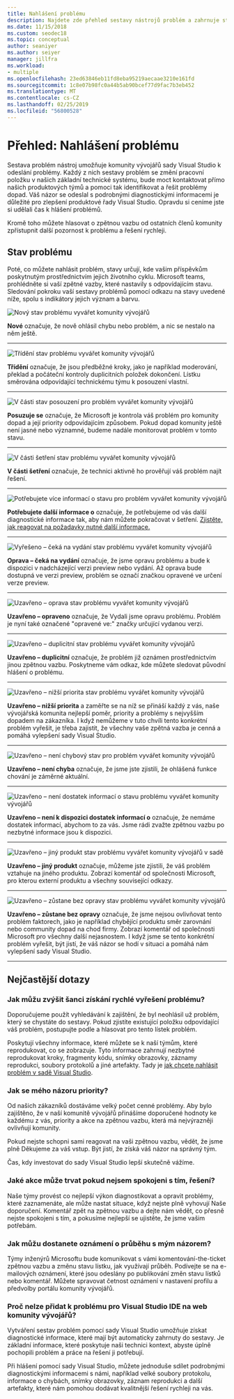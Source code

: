 ```yaml
---
title: Nahlášení problému
description: Najdete zde přehled sestavy nástrojů problém a zahrnuje stavy problém a definice
ms.date: 11/15/2018
ms.custom: seodec18
ms.topic: conceptual
author: seaniyer
ms.author: seiyer
manager: jillfra
ms.workload:
- multiple
ms.openlocfilehash: 23ed63846eb11fd8eba95219aecaae3210e161fd
ms.sourcegitcommit: 1c8e07b98fc0a44b5ab90bcef77d9fac7b3eb452
ms.translationtype: MT
ms.contentlocale: cs-CZ
ms.lasthandoff: 02/25/2019
ms.locfileid: "56800528"
---
```

# <a name="overview-report-a-problem"></a>Přehled: Nahlášení problému

Sestava problém nástroj umožňuje komunity vývojářů sady Visual Studio k odeslání problémy. Každý z nich sestavy problém se změní pracovní položku v našich základní technické systému, bude moct kontaktovat přímo našich produktových týmů a pomoci tak identifikovat a řešit problémy dopad. Váš názor se odeslal s podrobnými diagnostickými informacemi je důležité pro zlepšení produktové řady Visual Studio. Opravdu si ceníme jste si udělali čas k hlášení problémů.

Kromě toho můžete hlasovat o zpětnou vazbu od ostatních členů komunity zpřístupnit další pozornost k problému a řešení rychleji.

## <a name="problem-status"></a>Stav problému

Poté, co můžete nahlásit problém, stavy určují, kde vašim příspěvkům poskytnutým prostřednictvím jejich životního cyklu. Microsoft teams, prohlédněte si vaší zpětné vazby, které nastavily s odpovídajícím stavu.  Sledování pokroku vaší sestavy problémů pomocí odkazu na stavy uvedené níže, spolu s indikátory jejich význam a barvu.

![Nový stav problému vyvářet komunity vývojářů](../ide/media/ProblemStates/New.jpg)

**Nové** označuje, že nově ohlásil chybu nebo problém, a nic se nestalo na něm ještě.

- - -

![Třídění stav problému vyvářet komunity vývojářů](../ide/media/ProblemStates/Triaged.jpg)

**Třídění** označuje, že jsou předběžné kroky, jako je například moderování, překlad a počáteční kontroly duplicitních položek dokončení. Lístku směrována odpovídající technickému týmu k posouzení vlastní.

- - -

![V části stav posouzení pro problém vyvářet komunity vývojářů](../ide/media/ProblemStates/UnderConsideration.jpg)

**Posuzuje se** označuje, že Microsoft je kontrola váš problém pro komunity dopad a její priority odpovídajícím způsobem. Pokud dopad komunity ještě není jasné nebo významné, budeme nadále monitorovat problém v tomto stavu.

- - -

![V části šetření stav problému vyvářet komunity vývojářů](../ide/media/ProblemStates/UnderInvestigation.jpg)

**V části šetření** označuje, že technici aktivně ho prověřují váš problém najít řešení.

- - -

![Potřebujete více informací o stavu pro problém vyvářet komunity vývojářů](../ide/media/ProblemStates/NeedMoreInfo.jpg)

**Potřebujete další informace o** označuje, že potřebujeme od vás další diagnostické informace tak, aby nám můžete pokračovat v šetření.  [Zjistěte, jak reagovat na požadavky nutné další informace.](./how-to-report-a-problem-with-visual-studio.md#when-further-information-is-needed-need-more-info)

- - -

![Vyřešeno – čeká na vydání stav problému vyvářet komunity vývojářů](../ide/media/ProblemStates/FixedPendingRelease.jpg)

**Oprava – čeká na vydání** označuje, že jsme opravu problému a bude k dispozici v nadcházející verzi preview nebo vydání.  Až oprava bude dostupná ve verzi preview, problém se označí značkou opravené ve určení verze preview.

- - -

![Uzavřeno – oprava stav problému vyvářet komunity vývojářů](../ide/media/ProblemStates/ClosedFixed.jpg)

**Uzavřeno – opraveno** označuje, že Vydali jsme opravu problému. Problém je nyní také označené "opravené ve:" značky určující vydanou verzi.

- - -

![Uzavřeno – duplicitní stav problému vyvářet komunity vývojářů](../ide/media/ProblemStates/ClosedDuplicate.jpg)

**Uzavřeno – duplicitní** označuje, že problém již oznámen prostřednictvím jinou zpětnou vazbu. Poskytneme vám odkaz, kde můžete sledovat původní hlášení o problému.

- - -

![Uzavřeno – nižší priorita stav problému vyvářet komunity vývojářů](../ide/media/ProblemStates/ClosedLowerPriority.jpg)

**Uzavřeno – nižší priorita** a zaměřte se na níž se přináší každý z vás, naše vývojářská komunita nejlepší poměr, priority a problémy s nejvyšším dopadem na zákazníka. I když nemůžeme v tuto chvíli tento konkrétní problém vyřešit, je třeba zajistit, že všechny vaše zpětná vazba je cenná a pomáhá vylepšení sady Visual Studio.

- - -

![Uzavřeno – není chybový stav pro problém vyvářet komunity vývojářů](../ide/media/ProblemStates/ClosedNotaBug.jpg)

**Uzavřeno – není chyba** označuje, že jsme jste zjistili, že ohlášená funkce chování je záměrné aktuální.

- - -

![Uzavřeno – není dostatek informací o stavu problému vyvářet komunity vývojářů](../ide/media/ProblemStates/ClosedNotEnoughInfo.jpg)

**Uzavřeno – není k dispozici dostatek informací o** označuje, že nemáme dostatek informací, abychom to za vás. Jsme rádi zvažte zpětnou vazbu po nezbytné informace jsou k dispozici.

- - -

![Uzavřeno – jiný produkt stav problému vyvářet komunity vývojářů v sadě](../ide/media/ProblemStates/ClosedOtherProduct.jpg)

**Uzavřeno – jiný produkt** označuje, můžeme jste zjistili, že váš problém vztahuje na jiného produktu. Zobrazí komentář od společnosti Microsoft, pro kterou externí produktu a všechny související odkazy.

- - -

![Uzavřeno – zůstane bez opravy stav problému vyvářet komunity vývojářů](../ide/media/ProblemStates/ClosedWontFix.jpg)

**Uzavřeno – zůstane bez opravy** označuje, že jsme nejsou ovlivňovat tento problém faktorech, jako je například chybějící produktu směr zarovnání nebo community dopad na chod firmy. Zobrazí komentář od společnosti Microsoft pro všechny další nejasnostem.  I když jsme se tento konkrétní problém vyřešit, být jistí, že váš názor se hodí v situaci a pomáhá nám vylepšení sady Visual Studio.

- - -

## <a name="faq"></a>Nejčastější dotazy

### <a name="how-can-i-increase-the-chance-of-my-problem-getting-resolved-quickly"></a>Jak můžu zvýšit šanci získání rychlé vyřešení problému?

Doporučujeme použít vyhledávání k zajištění, že byl neohlásil už problém, který se chystáte do sestavy. Pokud zjistíte existující položku odpovídající váš problém, postupujte podle a hlasovat pro tento lístek problém.

 Poskytují všechny informace, které můžete se k naší týmům, které reprodukovat, co se zobrazuje.  Tyto informace zahrnují nezbytné reprodukovat kroky, fragmenty kódu, snímky obrazovky, záznamy reprodukci, soubory protokolů a jiné artefakty.  Tady je [jak chcete nahlásit problém v sadě Visual Studio](./how-to-report-a-problem-with-visual-studio.md).

### <a name="how-is-my-feedback-prioritized"></a>Jak se mého názoru priority?

Od našich zákazníků dostáváme velký počet cenné problémy. Aby bylo zajištěno, že v naší komunitě vývojářů přinášíme doporučené hodnoty ke každému z vás, priority a akce na zpětnou vazbu, která má nejvýrazněji ovlivňují komunity.

Pokud nejste schopni sami reagovat na vaši zpětnou vazbu, vědět, že jsme plně Děkujeme za váš vstup. Být jistí, že získá váš názor na správný tým.

Čas, kdy investovat do sady Visual Studio lepší skutečně vážíme.

### <a name="what-actions-can-i-take-if-im-not-satisfied-with-the-resolution"></a>Jaké akce může trvat pokud nejsem spokojeni s tím, řešení?

Naše týmy provést co nejlepší výkon diagnostikovat a opravit problémy, které zaznamenáte, ale může nastat situace, když nejste plně vyhovují Naše doporučení. Komentář zpět na zpětnou vazbu a dejte nám vědět, co přesně nejste spokojeni s tím, a pokusíme nejlepší se ujistěte, že jsme vašim potřebám.

### <a name="how-will-i-get-notified-of-progress-on-my-feedback"></a>Jak můžu dostanete oznámení o průběhu s mým názorem?

Týmy inženýrů Microsoftu bude komunikovat s vámi komentování-the-ticket zpětnou vazbu a změnu stavu lístku, jak využívají průběh. Podívejte se na e-mailových oznámení, které jsou odeslány po publikování změn stavu lístků nebo komentář.  Můžete spravovat četnost oznámení v nastavení profilu a předvolby portálu komunity vývojářů.

### <a name="why-cant-i-add-a-problem-for-visual-studio-ide-on-the-developer-community-website"></a>Proč nelze přidat k problému pro Visual Studio IDE na web komunity vývojářů?

Vytváření sestav problém pomocí sady Visual Studio umožňuje získat diagnostické informace, které mají být automaticky zahrnuty do sestavy. Je základní informace, které poskytuje naši technici kontext, abyste úplně pochopili problém a práce na řešení ji potřebují.

Při hlášení pomocí sady Visual Studio, můžete jednoduše sdílet podrobnými diagnostickými informacemi s námi, například velké soubory protokolu, informace o chybách, snímky obrazovky, záznam reprodukci a další artefakty, které nám pomohou dodávat kvalitnější řešení rychleji na vás.